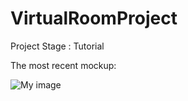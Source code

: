 # VirtualRoomProject

Project Stage : Tutorial 

The most recent mockup:

![My image](https://github.com/chocolateHszd/VirtualRoomProject/blob/master/Screenshots/Screenshot%202015-05-04%2019.37.45.png)
